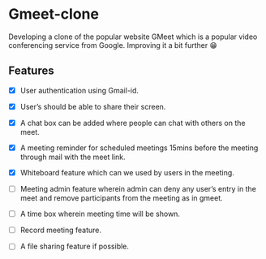# Gmeet-clone
 Developing a clone of the popular website GMeet which is a popular video conferencing service from Google. Improving it a bit further 😁


## Features 
- [x] User authentication using Gmail-id.
- [x] User’s should be able to share their screen.
- [x] A chat box can be added where people can chat with others on the meet.
- [x] A meeting reminder for scheduled meetings 15mins before the meeting through mail with the meet link.
- [x] Whiteboard feature which can we used by users in the meeting.
- [ ] Meeting admin feature wherein admin can deny any user’s entry in the meet and remove participants from the meeting as in gmeet.
- [ ] A time box wherein meeting time will be shown.
- [ ]  Record meeting feature.
- [ ] A file sharing feature if possible.

